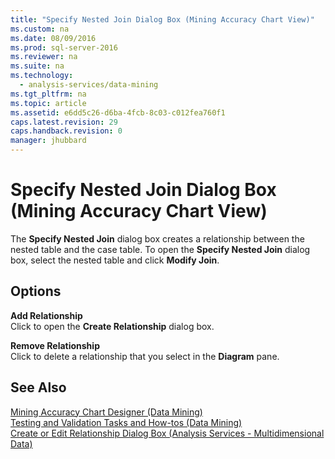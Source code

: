 ```yaml
---
title: "Specify Nested Join Dialog Box (Mining Accuracy Chart View)"
ms.custom: na
ms.date: 08/09/2016
ms.prod: sql-server-2016
ms.reviewer: na
ms.suite: na
ms.technology: 
  - analysis-services/data-mining
ms.tgt_pltfrm: na
ms.topic: article
ms.assetid: e6dd5c26-d6ba-4fcb-8c03-c012fea760f1
caps.latest.revision: 29
caps.handback.revision: 0
manager: jhubbard
---
```

# Specify Nested Join Dialog Box (Mining Accuracy Chart View)
The **Specify Nested Join** dialog box creates a relationship between the nested table and the case table. To open the **Specify Nested Join** dialog box, select the nested table and click **Modify Join**.  
  
## Options  
 **Add Relationship**  
 Click to open the **Create Relationship** dialog box.  
  
 **Remove Relationship**  
 Click to delete a relationship that you select in the **Diagram** pane.  
  
## See Also  
 [Mining Accuracy Chart Designer (Data Mining)](../../Topics/TopicNameNotContainA/Mining-Accuracy-Chart-Designer--Data-Mining-.md)   
 [Testing and Validation Tasks and How-tos (Data Mining)](../../Topics/TopicNameNotContainA/Testing-and-Validation-Tasks-and-How-tos--Data-Mining-.md)   
 [Create or Edit Relationship Dialog Box (Analysis Services - Multidimensional Data)](../../Topics/TopicNameNotContainA/Create-or-Edit-Relationship-Dialog-Box--Analysis-Services---Multidimensional-Data-.md)